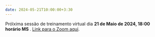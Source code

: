 ```yaml
---
date: 2024-05-21T10:00:00+3:30
---
```

Prólxima sessão de treinamento virtual dia <strong> 21 de Maio de 2024, 18:00 horário MS </strong>. [Link para o Zoom aqui](https://cornell.zoom.us/j/96720855717?pwd=Q1pFL0VCdTUrVTF5V3hYNmJZU00rZz09).
